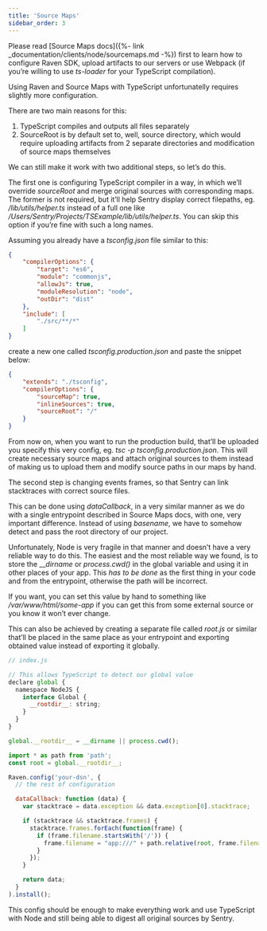 ```yaml
---
title: 'Source Maps'
sidebar_order: 3
---
```


Please read [Source Maps docs]({%- link _documentation/clients/node/sourcemaps.md -%}) first to learn how to configure Raven SDK, upload artifacts to our servers or use Webpack (if you’re willing to use _ts-loader_ for your TypeScript compilation).

Using Raven and Source Maps with TypeScript unfortunatelly requires slightly more configuration.

There are two main reasons for this:

1.  TypeScript compiles and outputs all files separately
2.  SourceRoot is by default set to, well, source directory, which would require uploading artifacts from 2 separate directories and modification of source maps themselves

We can still make it work with two additional steps, so let’s do this.

The first one is configuring TypeScript compiler in a way, in which we’ll override _sourceRoot_ and merge original sources with corresponding maps. The former is not required, but it’ll help Sentry display correct filepaths, eg. _/lib/utils/helper.ts_ instead of a full one like _/Users/Sentry/Projects/TSExample/lib/utils/helper.ts_. You can skip this option if you’re fine with such a long names.

Assuming you already have a _tsconfig.json_ file similar to this:

```json
{
    "compilerOptions": {
        "target": "es6",
        "module": "commonjs",
        "allowJs": true,
        "moduleResolution": "node",
        "outDir": "dist"
    },
    "include": [
        "./src/**/*"
    ]
}
```

create a new one called _tsconfig.production.json_ and paste the snippet below:

```json
{
    "extends": "./tsconfig",
    "compilerOptions": {
        "sourceMap": true,
        "inlineSources": true,
        "sourceRoot": "/"
    }
}
```

From now on, when you want to run the production build, that’ll be uploaded you specify this very config, eg. _tsc -p tsconfig.production.json_. This will create necessary source maps and attach original sources to them instead of making us to upload them and modify source paths in our maps by hand.

The second step is changing events frames, so that Sentry can link stacktraces with correct source files.

This can be done using _dataCallback_, in a very similar manner as we do with a single entrypoint described in Source Maps docs, with one, very important difference. Instead of using _basename_, we have to somehow detect and pass the root directory of our project.

Unfortunately, Node is very fragile in that manner and doesn’t have a very reliable way to do this. The easiest and the most reliable way we found, is to store the ___dirname_ or _process.cwd()_ in the global variable and using it in other places of your app. This _has to be done_ as the first thing in your code and from the entrypoint, otherwise the path will be incorrect.

If you want, you can set this value by hand to something like _/var/www/html/some-app_ if you can get this from some external source or you know it won’t ever change.

This can also be achieved by creating a separate file called _root.js_ or similar that’ll be placed in the same place as your entrypoint and exporting obtained value instead of exporting it globally.

```javascript
// index.js

// This allows TypeScript to detect our global value
declare global {
  namespace NodeJS {
    interface Global {
      __rootdir__: string;
    }
  }
}

global.__rootdir__ = __dirname || process.cwd();
```

```javascript
import * as path from 'path';
const root = global.__rootdir__;

Raven.config('your-dsn', {
  // the rest of configuration

  dataCallback: function (data) {
    var stacktrace = data.exception && data.exception[0].stacktrace;

    if (stacktrace && stacktrace.frames) {
      stacktrace.frames.forEach(function(frame) {
        if (frame.filename.startsWith('/')) {
          frame.filename = "app:///" + path.relative(root, frame.filename);
        }
      });
    }

    return data;
  }
).install();
```

This config should be enough to make everything work and use TypeScript with Node and still being able to digest all original sources by Sentry.

